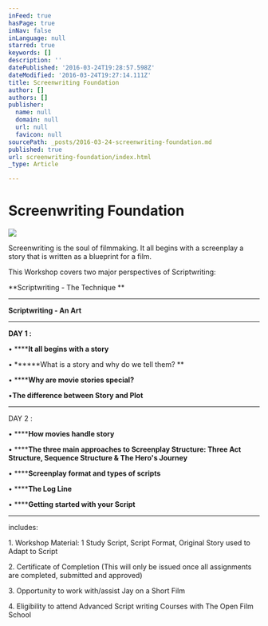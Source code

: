 ```yaml
---
inFeed: true
hasPage: true
inNav: false
inLanguage: null
starred: true
keywords: []
description: ''
datePublished: '2016-03-24T19:28:57.598Z'
dateModified: '2016-03-24T19:27:14.111Z'
title: Screenwriting Foundation
author: []
authors: []
publisher:
  name: null
  domain: null
  url: null
  favicon: null
sourcePath: _posts/2016-03-24-screenwriting-foundation.md
published: true
url: screenwriting-foundation/index.html
_type: Article

---
```

# Screenwriting Foundation
![](https://the-grid-user-content.s3-us-west-2.amazonaws.com/b92f6896-a734-4ffb-b055-26d8760439eb.jpg)

Screenwriting is the soul of filmmaking. It all begins with a screenplay a story that is written as a blueprint for a film. 

This Workshop covers two major perspectives of Scriptwriting: 

**Scriptwriting - The Technique **

****

**Scriptwriting - An Art**

****

**DAY 1 :**

• ******It all begins with a story**

• ******What is a story and why do we tell them?  **

• ******Why are movie stories special?**

•**The difference between Story and Plot**

****

DAY 2 :

• ******How movies handle story**

• ******The three main approaches to Screenplay Structure:  Three Act Structure, Sequence Structure & The Hero's Journey**

• ******Screenplay format and types of scripts**

• ******The Log Line**

• ******Getting started with your Script**

********

includes: 

1\. Workshop Material: 1 Study Script, Script Format, Original Story used to Adapt to Script

2\. Certificate of Completion (This will only be issued once all assignments are completed, submitted and approved) 

3\. Opportunity to work with/assist Jay on a Short Film 

4\. Eligibility to attend Advanced Script writing Courses with The Open Film School